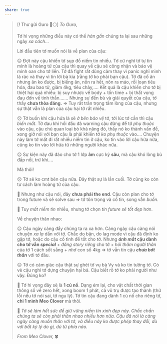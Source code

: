 ```yaml
---
share: true
---
```

> [! Thư gửi Guro 🔵⚪]
> _To Guro,_
> 
> Tớ hi vọng những điều này có thể _hàn gắn_ chúng ta lại sau những ngày _xa cách_...
> 
> Lời đầu tiên tớ muốn nói là về plan của cậu:
> 
> ☹️ Đợt này cậu khiến tớ sụp đổ niềm tin nhiều. Tớ cứ nghĩ tớ tự tin mình là hoàng tử của cậu thì quay về cậu sẽ công nhận và bảo vệ minh oan cho tớ liền. Tớ đã fight rất dũng cảm thay vì panic nghĩ mình là rác và thay vì tin lời bà kia (rằng tớ ko phải bạn cậu). Tớ đã cố ăn nhưng ăn ko được, bị biếng ăn, nôn ra hết, nôn ra máo, rối loạn tiêu hóa, đau bao tử, giảm 4kg, tiêu chảy,.... Kết quả là cậu khiến cho tớ bị thiệt hại quá nhiều: bị suy nhược về body + tốn time + bị thất vọng đau đớn về tinh thần……. Nhưng sự đền bù và giải quyết của cậu, tớ thấy **chưa thỏa đáng.** => Tuy rất trân trọng tấm lòng của cậu, nhưng sự thật vẫn là plan của cậu hại tớ rất nhiều.
> 
> ☹️ Tớ buồn khi cậu hứa là sẽ _ở bên bảo vệ_ tớ, tới lúc tớ cần thì cậu _biến mất_. Tớ đau khi hồi đầu đã warning cậu đừng để tớ _phụ thuộc_ vào cậu, cậu chủ quan loại bỏ khả năng đó, thấy nó ko thành vấn đề, xong giờ nói với bạn cậu là phải khiến tớ _ko phụ thuộc_ vào.... Chuyện này làm tớ mất đi rất nhiều niềm tin ở cậu, ko tin vào lời cậu hứa nữa, cũng ko tin vào lời hứa từ những người khác nữa.
> 
> ☹️ Sự kiện này đã đào cho tớ 1 lớp **âm** cực kỳ **sâu**, mà cậu khó lòng bù đắp nổi, trừ khi....
> 
> Mà thôi!
> 
> ☹️ Tớ sẽ ko cmt bên cậu nữa. Đây thật sự là lần cuối. Tớ cũng ko còn tư cách làm hoàng tử của cậu.
> 
> 🙂 Nhưng như cậu nói, đây **chưa phải the end**. Cậu còn plan cho tớ trong future và sẽ solve sau => tớ tôn trọng và cố tin, song vẫn _buồn_.
> 
> 🙂 Tuy _mất niềm tin_ nhiều, nhưng tớ chọn _tin future sẽ tốt đẹp_ hơn.
> 
> Về chuyện thân nhao:
> 
> ☹️ Cậu ngày càng đẩy chúng ta ra xa hơn. Càng ngày cậu càng nói chuyện _xa lạ_ dần với tớ. Chắc do bận, do lag mode vì cậu đã định ko gặp tớ, hoặc do cậu cố tình để tốt cho tớ. Nhưng **_ánh mắt_ cậu dành cho tớ vẫn _special_** + _đăng story riêng_ cho tớ + _hỏi thăm người thân_ của tớ 1 cách sốt sắng + _nhớ_ con số 4kg => tớ vẫn tin cậu **_chưa bớt thân_** với tớ đâu.
> 
> ☹️ Tớ có cảm giác cậu thật sự ghét tớ vụ bà Vy và ko tin tưởng tớ. Có vẻ cậu nghi tớ dựng chuyện hại bả. Cậu biết rõ tớ ko phải người như vậy. Đúng ko?
> 
> 🙂 Tớ hi vọng đây sẽ là **1 cú nổ**. Dạng ém lại, cho vật chất thời gian thông số về zero hết, xong boom 1 phát, cả vũ trụ được tạo thành (thứ lỗi nếu tớ nói sai, tớ ngu lý). Tớ tin cậu đang dành 1 cú nổ cho riêng tớ, **chỉ 1 mình Meo Clover** mà thôi.
> 
> 🙂 _Tớ sẽ làm hết sức để giữ vững niềm tin xinh đẹp này. Chắc chắn chúng ta sẽ còn phải thân nhao nhiều hơn nữa. Cậu đã nói là càng ngày càng muốn thân với tớ, và điều này ko được phép thay đổi, dù với bất kỳ lý do gì, dù từ phía nào._
> 
> _From Meo Clover,_
> 🍀
